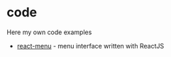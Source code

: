 # code
Here my own code examples

- [react-menu](https://github.com/DesTincT/code/tree/master/react-menu) - menu interface written with ReactJS
